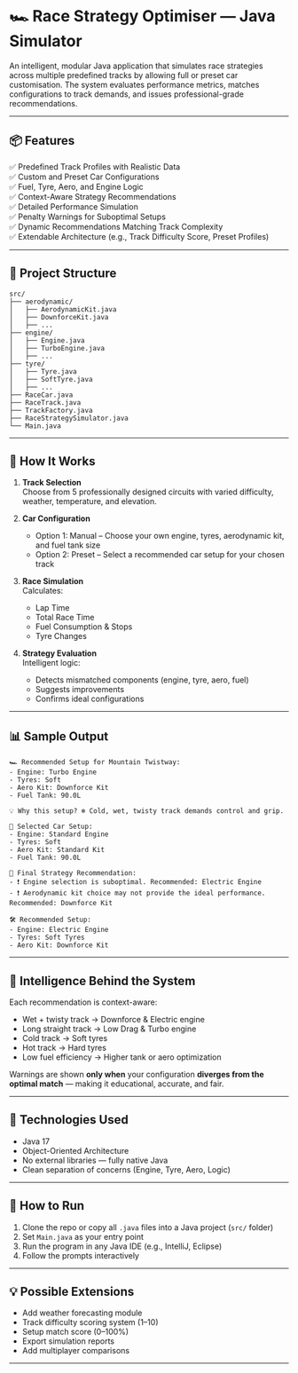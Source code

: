# 🏎️ Race Strategy Optimiser — Java Simulator

An intelligent, modular Java application that simulates race strategies across multiple predefined tracks by allowing full or preset car customisation. The system evaluates performance metrics, matches configurations to track demands, and issues professional-grade recommendations.

---

## 📦 Features

✅ Predefined Track Profiles with Realistic Data  
✅ Custom and Preset Car Configurations  
✅ Fuel, Tyre, Aero, and Engine Logic  
✅ Context-Aware Strategy Recommendations  
✅ Detailed Performance Simulation  
✅ Penalty Warnings for Suboptimal Setups  
✅ Dynamic Recommendations Matching Track Complexity  
✅ Extendable Architecture (e.g., Track Difficulty Score, Preset Profiles)

---

## 📁 Project Structure

```
src/
├── aerodynamic/
│   ├── AerodynamicKit.java
│   ├── DownforceKit.java
│   ├── ...
├── engine/
│   ├── Engine.java
│   ├── TurboEngine.java
│   ├── ...
├── tyre/
│   ├── Tyre.java
│   ├── SoftTyre.java
│   ├── ...
├── RaceCar.java
├── RaceTrack.java
├── TrackFactory.java
├── RaceStrategySimulator.java
└── Main.java
```

---

## 🚗 How It Works

1. **Track Selection**  
   Choose from 5 professionally designed circuits with varied difficulty, weather, temperature, and elevation.

2. **Car Configuration**  
   - Option 1: Manual – Choose your own engine, tyres, aerodynamic kit, and fuel tank size  
   - Option 2: Preset – Select a recommended car setup for your chosen track

3. **Race Simulation**  
   Calculates:
   - Lap Time  
   - Total Race Time  
   - Fuel Consumption & Stops  
   - Tyre Changes

4. **Strategy Evaluation**  
   Intelligent logic:
   - Detects mismatched components (engine, tyre, aero, fuel)
   - Suggests improvements
   - Confirms ideal configurations

---

## 📊 Sample Output

```
🏎️ Recommended Setup for Mountain Twistway:
- Engine: Turbo Engine
- Tyres: Soft
- Aero Kit: Downforce Kit
- Fuel Tank: 90.0L

💡 Why this setup? ❄️ Cold, wet, twisty track demands control and grip.

🚗 Selected Car Setup:
- Engine: Standard Engine
- Tyres: Soft
- Aero Kit: Standard Kit
- Fuel Tank: 90.0L

🧠 Final Strategy Recommendation:
- ❗ Engine selection is suboptimal. Recommended: Electric Engine
- ❗ Aerodynamic kit choice may not provide the ideal performance. Recommended: Downforce Kit

🛠️ Recommended Setup:
- Engine: Electric Engine
- Tyres: Soft Tyres
- Aero Kit: Downforce Kit
```

---

## 🧠 Intelligence Behind the System

Each recommendation is context-aware:
- Wet + twisty track → Downforce & Electric engine  
- Long straight track → Low Drag & Turbo engine  
- Cold track → Soft tyres  
- Hot track → Hard tyres  
- Low fuel efficiency → Higher tank or aero optimization

Warnings are shown **only when** your configuration **diverges from the optimal match** — making it educational, accurate, and fair.

---

## 🧩 Technologies Used

- Java 17
- Object-Oriented Architecture
- No external libraries — fully native Java
- Clean separation of concerns (Engine, Tyre, Aero, Logic)

---

## 🏁 How to Run

1. Clone the repo or copy all `.java` files into a Java project (`src/` folder)
2. Set `Main.java` as your entry point
3. Run the program in any Java IDE (e.g., IntelliJ, Eclipse)
4. Follow the prompts interactively

---

## 💡 Possible Extensions

- Add weather forecasting module  
- Track difficulty scoring system (1–10)  
- Setup match score (0–100%)  
- Export simulation reports  
- Add multiplayer comparisons  

---

